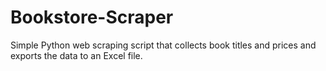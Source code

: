# Bookstore-Scraper
Simple Python web scraping script that collects book titles and prices and exports the data to an Excel file.
